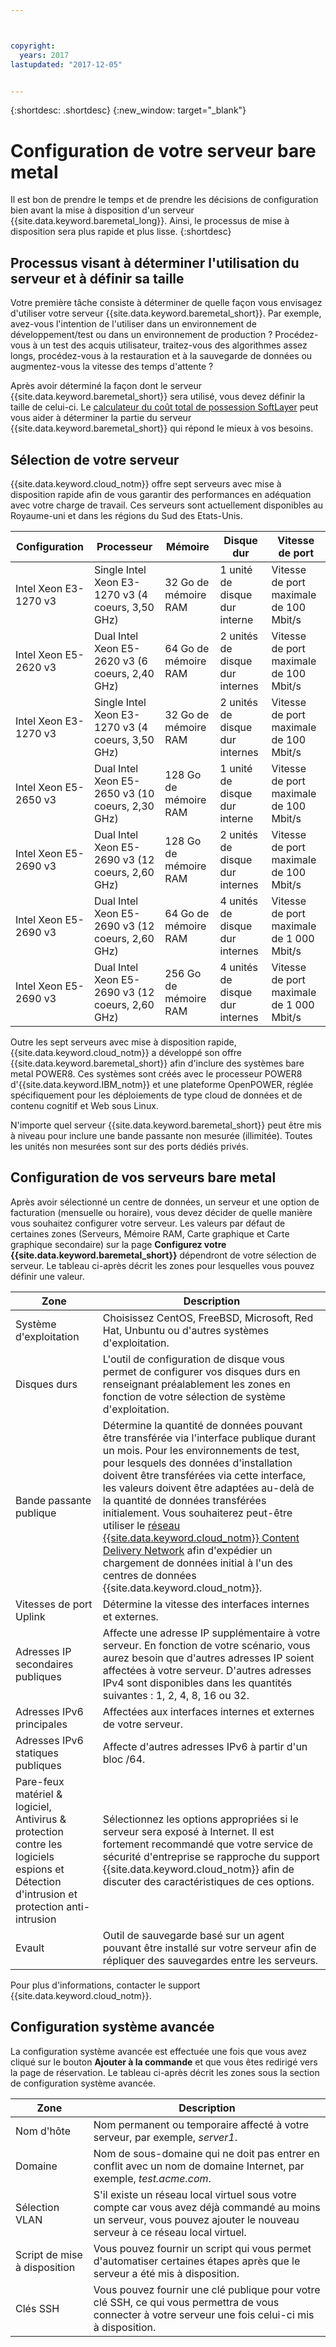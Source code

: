 ```yaml
---



copyright:
  years: 2017
lastupdated: "2017-12-05"


---
```


{:shortdesc: .shortdesc}
{:new_window: target="_blank"}

# Configuration de votre serveur bare metal

Il est bon de prendre le temps et de prendre les décisions de configuration bien avant la mise à disposition d'un serveur {{site.data.keyword.baremetal_long}}. Ainsi, le processus de mise à disposition sera plus rapide et plus lisse. {:shortdesc}

## Processus visant à déterminer l'utilisation du serveur et à définir sa taille

Votre première tâche consiste à déterminer de quelle façon vous envisagez d'utiliser votre serveur {{site.data.keyword.baremetal_short}}. Par exemple, avez-vous l'intention de l'utiliser dans un environnement de développement/test ou dans un environnement de production ? Procédez-vous à un test des acquis utilisateur, traitez-vous des algorithmes assez longs, procédez-vous à la restauration et à la sauvegarde de données ou augmentez-vous la vitesse des temps d'attente ?

Après avoir déterminé la façon dont le serveur {{site.data.keyword.baremetal_short}} sera utilisé, vous devez définir la taille de celui-ci. Le [calculateur du coût total de possession SoftLayer](http://www.softlayer.com/tco/) peut vous aider à déterminer la partie du serveur {{site.data.keyword.baremetal_short}} qui répond le mieux à vos besoins.

## Sélection de votre serveur

{{site.data.keyword.cloud_notm}} offre sept serveurs avec mise à disposition rapide afin de vous garantir des performances en adéquation avec votre charge de travail. Ces serveurs sont actuellement disponibles au Royaume-uni et dans les régions du Sud des Etats-Unis.

| **Configuration** | **Processeur** | **Mémoire** | **Disque dur** | **Vitesse de port** |
|-------------------|---------------|------------|----------------|----------------|
| Intel Xeon E3-1270 v3 |Single Intel Xeon E3-1270 v3 (4 coeurs, 3,50 GHz) |32 Go de mémoire RAM |1 unité de disque dur interne |Vitesse de port maximale de 100 Mbit/s |
|Intel Xeon E5-2620 v3 |Dual Intel Xeon E5-2620 v3 (6 coeurs, 2,40 GHz) |64 Go de mémoire RAM |2 unités de disque dur internes |Vitesse de port maximale de 100 Mbit/s |
|Intel Xeon E3-1270 v3 |Single Intel Xeon E3-1270 v3 (4 coeurs, 3,50 GHz) |32 Go de mémoire RAM |2 unités de disque dur internes |Vitesse de port maximale de 100 Mbit/s |
|Intel Xeon E5-2650 v3 |Dual Intel Xeon E5-2650 v3 (10 coeurs, 2,30 GHz) |128 Go de mémoire RAM |1 unité de disque dur interne |Vitesse de port maximale de 100 Mbit/s |
|Intel Xeon E5-2690 v3 |Dual Intel Xeon E5-2690 v3 (12 coeurs, 2,60 GHz) |128 Go de mémoire RAM |2 unités de disque dur internes |Vitesse de port maximale de 100 Mbit/s |
|Intel Xeon E5-2690 v3 |Dual Intel Xeon E5-2690 v3 (12 coeurs, 2,60 GHz) |64 Go de mémoire RAM |4 unités de disque dur internes |Vitesse de port maximale de 1 000 Mbit/s |
|Intel Xeon E5-2690 v3 |Dual Intel Xeon E5-2690 v3 (12 coeurs, 2,60 GHz) |256 Go de mémoire RAM |4 unités de disque dur internes |Vitesse de port maximale de 1 000 Mbit/s |

Outre les sept serveurs avec mise à disposition rapide, {{site.data.keyword.cloud_notm}} a développé son offre {{site.data.keyword.baremetal_short}} afin d'inclure des systèmes bare metal POWER8. Ces systèmes sont créés avec le processeur POWER8 d'{{site.data.keyword.IBM_notm}} et une plateforme OpenPOWER, réglée spécifiquement pour les déploiements de type cloud de données et de contenu cognitif et Web sous Linux.

N'importe quel serveur {{site.data.keyword.baremetal_short}} peut être mis à niveau pour inclure une bande passante non mesurée (illimitée). Toutes les unités non mesurées sont sur des ports dédiés privés.

## Configuration de vos serveurs bare metal

Après avoir sélectionné un centre de données, un serveur et une option de facturation (mensuelle ou horaire), vous devez décider de quelle manière vous souhaitez configurer votre serveur. Les valeurs par défaut de certaines zones (Serveurs, Mémoire RAM, Carte graphique et Carte graphique secondaire) sur la page **Configurez votre {{site.data.keyword.baremetal_short}}** dépendront de votre sélection de serveur. Le tableau ci-après décrit les zones pour lesquelles vous pouvez définir une valeur.

| **Zone** | **Description** |
|-------------------|---------------|
|Système d'exploitation |Choisissez CentOS, FreeBSD, Microsoft, Red Hat, Unbuntu ou d'autres systèmes d'exploitation. |
|Disques durs |L'outil de configuration de disque vous permet de configurer vos disques durs en renseignant préalablement les zones en fonction de votre sélection de système d'exploitation. |
|Bande passante publique |Détermine la quantité de données pouvant être transférée via l'interface publique durant un mois. Pour les environnements de test, pour lesquels des données d'installation doivent être transférées via cette interface, les valeurs doivent être adaptées au-delà de la quantité de données transférées initialement. Vous souhaiterez peut-être utiliser le [réseau {{site.data.keyword.cloud_notm}} Content Delivery Network](https://www.ibm.com/cloud/cdn) afin d'expédier un chargement de données initial à l'un des centres de données {{site.data.keyword.cloud_notm}}. |
|Vitesses de port Uplink |Détermine la vitesse des interfaces internes et externes. |
|Adresses IP secondaires publiques |Affecte une adresse IP supplémentaire à votre serveur. En fonction de votre scénario, vous aurez besoin que d'autres adresses IP soient affectées à votre serveur. D'autres adresses IPv4 sont disponibles dans les quantités suivantes : 1, 2, 4, 8, 16 ou 32. |
|Adresses IPv6 principales |Affectées aux interfaces internes et externes de votre serveur. |
|Adresses IPv6 statiques publiques |Affecte d'autres adresses IPv6 à partir d'un bloc /64. |
|Pare-feux matériel & logiciel, Antivirus & protection contre les logiciels espions et Détection d'intrusion et protection anti-intrusion |Sélectionnez les options appropriées si le serveur sera exposé à Internet. Il est fortement recommandé que votre service de sécurité d'entreprise se rapproche du support {{site.data.keyword.cloud_notm}} afin de discuter des caractéristiques de ces options. |
|Evault |Outil de sauvegarde basé sur un agent pouvant être installé sur votre serveur afin de répliquer des sauvegardes entre les serveurs. |

Pour plus d'informations, contacter le support {{site.data.keyword.cloud_notm}}. 


## Configuration système avancée

La configuration système avancée est effectuée une fois que vous avez cliqué sur le bouton **Ajouter à la commande** et que vous êtes redirigé vers la page de réservation. Le tableau ci-après décrit les zones sous la section de configuration système avancée.

| **Zone** | **Description** |
|-------------------|---------------|
|Nom d'hôte |Nom permanent ou temporaire affecté à votre serveur, par exemple, _server1_. |
|Domaine |Nom de sous-domaine qui ne doit pas entrer en conflit avec un nom de domaine Internet, par exemple, _test.acme.com_. |
|Sélection VLAN |S'il existe un réseau local virtuel sous votre compte car vous avez déjà commandé au moins un serveur, vous pouvez ajouter le nouveau serveur à ce réseau local virtuel. |
|Script de mise à disposition |Vous pouvez fournir un script qui vous permet d'automatiser certaines étapes après que le serveur a été mis à disposition. |
|Clés SSH |Vous pouvez fournir une clé publique pour votre clé SSH, ce qui vous permettra de vous connecter à votre serveur une fois celui-ci mis à disposition. |
